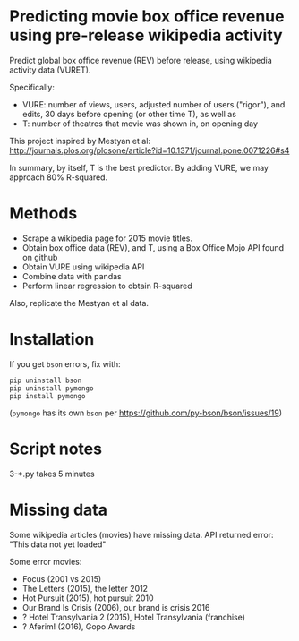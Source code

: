 # Predicting movie box office revenue using pre-release wikipedia activity

Predict global box office revenue (REV) before release, using wikipedia
activity data (VURET).

Specifically:
* VURE: number of views, users, adjusted number of users ("rigor"), and edits, 30
  days before opening (or other time T), as well as
* T: number of theatres that movie was shown in, on opening day

This project inspired by Mestyan et al: http://journals.plos.org/plosone/article?id=10.1371/journal.pone.0071226#s4

In summary, by itself, T is the best predictor. By adding VURE, we may approach
80% R-squared.

# Methods

* Scrape a wikipedia page for 2015 movie titles.
* Obtain box office data (REV), and T, using a Box Office Mojo API found on github
* Obtain VURE using wikipedia API
* Combine data with pandas
* Perform linear regression to obtain R-squared

Also, replicate the Mestyan et al data.

# Installation

If you get `bson` errors, fix with:

	pip uninstall bson
	pip uninstall pymongo
	pip install pymongo

(`pymongo` has its own `bson` per https://github.com/py-bson/bson/issues/19)


# Script notes

3-*.py takes 5 minutes


# Missing data

Some wikipedia articles (movies) have missing data. API returned error: "This
data not yet loaded"

Some error movies:

  * Focus (2001 vs 2015)
  * The Letters (2015), the letter 2012
  * Hot Pursuit (2015), hot pursuit 2010
  * Our Brand Is Crisis (2006), our brand is crisis 2016
  * ? Hotel Transylvania 2 (2015), Hotel Transylvania (franchise)
  * ? Aferim! (2016), Gopo Awards
  
